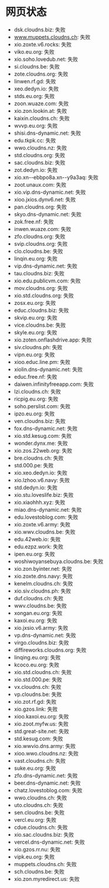 # 网页状态
- dsk.cloudns.biz: 失败
- www.muppets.cloudns.ch: 失败
- xio.zoxte.v6.rocks: 失败
- viko.eu.org: 失败
- xio.soho.lovedub.net: 失败
- si.cloudns.be: 失败
- zote.cloudns.org: 失败
- linwen.rf.gd: 失败
- xeo.dedyn.io: 失败
- stds.eu.org: 失败
- zoon.wuaze.com: 失败
- xio.zon.lookin.at: 失败
- kaixin.cloudns.ch: 失败
- wvvp.eu.org: 失败
- shisi.dns-dynamic.net: 失败
- edu.tkpk.cc: 失败
- wwo.cloudns.nz: 失败
- std.cloudns.org: 失败
- sac.cloudns.biz: 失败
- zot.dedyn.io: 失败
- xio.xn--ebbpo8a.xn--y9a3aq: 失败
- zoot.unaux.com: 失败
- xio.vip.dns-dynamic.net: 失败
- xioo.jxios.dynv6.net: 失败
- pan.cloudns.org: 失败
- skyo.dns-dynamic.net: 失败
- zok.free.nf: 失败
- inwen.wuaze.com: 失败
- zfo.cloudns.org: 失败
- svip.cloudns.org: 失败
- clo.cloudns.be: 失败
- linqin.eu.org: 失败
- vip.dns-dynamic.net: 失败
- tau.cloudns.biz: 失败
- xio.edu.publicvm.com: 失败
- mov.cloudns.org: 失败
- xio.std.cloudns.org: 失败
- zosx.eu.org: 失败
- educ.cloudns.biz: 失败
- skvip.eu.org: 失败
- vice.cloudns.be: 失败
- skyle.eu.org: 失败
- xio.zoten.onflashdrive.app: 失败
- siv.cloudns.ph: 失败
- vipn.eu.org: 失败
- xioo.educ.line.pm: 失败
- xiolin.dns-dynamic.net: 失败
- educ.free.nf: 失败
- daiwen.infinityfreeapp.com: 失败
- lzi.cloudns.ch: 失败
- ricpig.eu.org: 失败
- soho.perslist.com: 失败
- ipzo.eu.org: 失败
- ven.cloudns.biz: 失败
- fox.dns-dynamic.net: 失败
- xio.std.kesug.com: 失败
- wonder.dynx.me: 失败
- xio.zos.22web.org: 失败
- bre.cloudns.ch: 失败
- std.000.pe: 失败
- xio.xeo.dedyn.io: 失败
- xio.lzhoo.v6.navy: 失败
- std.dedyn.io: 失败
- xio.stu.loveslife.biz: 失败
- xio.xiaohhh.xyz: 失败
- miao.dns-dynamic.net: 失败
- edu.lovestoblog.com: 失败
- xio.zoxte.v6.army: 失败
- xio.wwv.cloudns.be: 失败
- edu.42web.io: 失败
- edu.ezpz.work: 失败
- ipen.eu.org: 失败
- woshiwoyansebuya.cloudns.be: 失败
- xio.zon.byinter.net: 失败
- xio.zoxte.dns.navy: 失败
- kenelm.cloudns.ch: 失败
- xio.siv.cloudns.ph: 失败
- duf.cloudns.ch: 失败
- wwv.cloudns.be: 失败
- xongan.eu.org: 失败
- kaxoi.eu.org: 失败
- xio.jxsio.v6.army: 失败
- vp.dns-dynamic.net: 失败
- virgo.cloudns.biz: 失败
- diffireworks.cloudns.org: 失败
- linqing.eu.org: 失败
- kcoco.eu.org: 失败
- xio.std.cloudns.ch: 失败
- xio.std.000.pe: 失败
- vx.cloudns.ch: 失败
- vp.cloudns.be: 失败
- xio.zot.rf.gd: 失败
- xio.gzos.link: 失败
- xioo.kaxoi.eu.org: 失败
- xio.zoot.myfw.us: 失败
- std.great-site.net: 失败
- std.kesug.com: 失败
- xio.wwvio.dns.army: 失败
- xioo.wwo.cloudns.nz: 失败
- vast.cloudns.ch: 失败
- suke.eu.org: 失败
- zfo.dns-dynamic.net: 失败
- beer.dns-dynamic.net: 失败
- chatz.lovestoblog.com: 失败
- wwo.cloudns.ch: 失败
- uto.cloudns.ch: 失败
- sen.cloudns.be: 失败
- vercl.eu.org: 失败
- cdue.cloudns.ch: 失败
- xio.sac.cloudns.biz: 失败
- vercel.dns-dynamic.net: 失败
- xio.gzos.rr.nu: 失败
- vipk.eu.org: 失败
- muppets.cloudns.ch: 失败
- sch.cloudns.be: 失败
- xio.zon.myredirect.us: 失败
